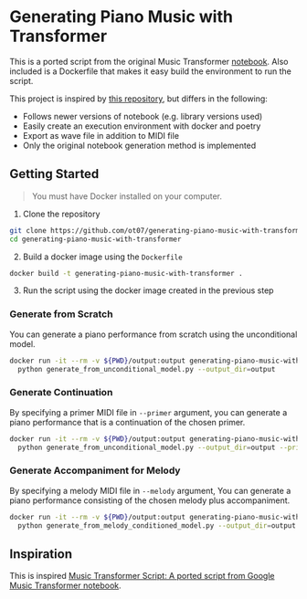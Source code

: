 # Generating Piano Music with Transformer

This is a ported script from the original Music Transformer [notebook](https://colab.research.google.com/notebooks/magenta/piano_transformer/piano_transformer.ipynb).
Also included is a Dockerfile that makes it easy build the environment to run the script.

This project is inspired by [this repository](https://github.com/ot07/music-transformer-script), but differs in the following:

* Follows newer versions of notebook (e.g. library versions used)
* Easily create an execution environment with docker and poetry
* Export as wave file in addition to MIDI file
* Only the original notebook generation method is implemented

## Getting Started


> You must have Docker installed on your computer.

1. Clone the repository

```sh
git clone https://github.com/ot07/generating-piano-music-with-transformer.git
cd generating-piano-music-with-transformer
```

2. Build a docker image using the `Dockerfile`

```sh
docker build -t generating-piano-music-with-transformer .
```

3. Run the script using the docker image created in the previous step

### Generate from Scratch

You can generate a piano performance from scratch using the unconditional model.

```sh
docker run -it --rm -v ${PWD}/output:output generating-piano-music-with-transformer \
  python generate_from_unconditional_model.py --output_dir=output
```

### Generate Continuation

By specifying a primer MIDI file in `--primer` argument,
you can generate a piano performance that is a continuation of the chosen primer.

```sh
docker run -it --rm -v ${PWD}/output:output generating-piano-music-with-transformer \
  python generate_from_unconditional_model.py --output_dir=output --primer=<primer midi file>
```

### Generate Accompaniment for Melody

By specifying a melody MIDI file in `--melody` argument,
You can generate a piano performance consisting of the chosen melody plus accompaniment.

```sh
docker run -it --rm -v ${PWD}/output:output generating-piano-music-with-transformer \
  python generate_from_melody_conditioned_model.py --output_dir=output --melody=<melody midi file>
```

## Inspiration

This is inspired [Music Transformer Script: A ported script from Google Music Transformer notebook](https://github.com/ot07/music-transformer-script).
